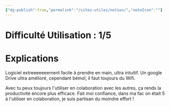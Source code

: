 ```yaml
---
{"dg-publish":true,"permalink":"/sites-utiles/notion/","noteIcon":""}
---
```


# Difficulté Utilisation : 1/5
# Explications
Logiciel extreeeeeeement facile à prendre en main, ultra intuitif. Un google Drive ultra amélioré, cependant bémol, il faut toujours du Wifi. 

Avec tu peux toujours l'utiliser en colaboration avec les autres, ça rends la productivité encore plus efficace. Fait moi confiance, dans ma fac on était 5 à l'utiliser en colaboration, je suis partisan du moindre effort !
